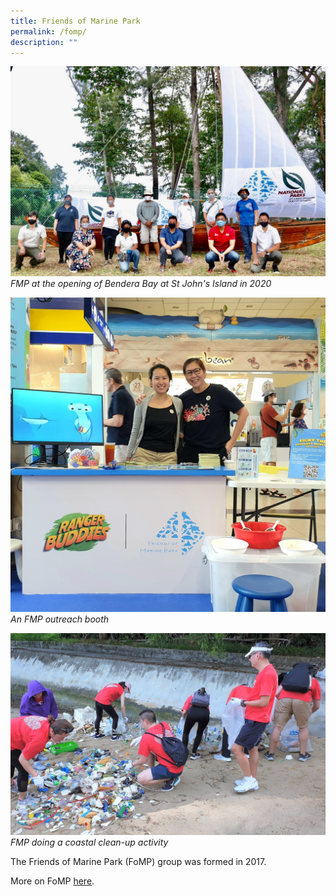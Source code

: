 ```yaml
---
title: Friends of Marine Park
permalink: /fomp/
description: ""
---
```


![](/images/fmp_bendara%20bay%20opening_20201213_1_fmp.jpeg)
*FMP at the opening of Bendera Bay at St John's Island in 2020*

![](/images/fmp_outreach20221015_2_fmp.jpg)
*An FMP outreach booth*

![](/images/fmp_coastalcleanup20230519_2_fmp.jpg)
*FMP doing a coastal clean-up activity*

The Friends of Marine Park (FoMP) group was formed in 2017.

More on FoMP [here](https://www.facebook.com/groups/sistersislandsmarinepark/).